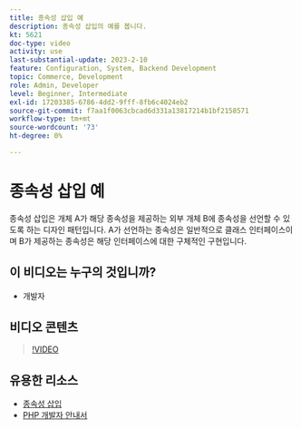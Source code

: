 ```yaml
---
title: 종속성 삽입 예
description: 종속성 삽입의 예를 봅니다.
kt: 5621
doc-type: video
activity: use
last-substantial-update: 2023-2-10
feature: Configuration, System, Backend Development
topic: Commerce, Development
role: Admin, Developer
level: Beginner, Intermediate
exl-id: 17203385-6786-4dd2-9fff-8fb6c4024eb2
source-git-commit: f7aa1f0063cbcad6d331a13817214b1bf2158571
workflow-type: tm+mt
source-wordcount: '73'
ht-degree: 0%

---
```


# 종속성 삽입 예

종속성 삽입은 개체 A가 해당 종속성을 제공하는 외부 개체 B에 종속성을 선언할 수 있도록 하는 디자인 패턴입니다. A가 선언하는 종속성은 일반적으로 클래스 인터페이스이며 B가 제공하는 종속성은 해당 인터페이스에 대한 구체적인 구현입니다.

## 이 비디오는 누구의 것입니까?

- 개발자

## 비디오 콘텐츠

>[!VIDEO](https://video.tv.adobe.com/v/35799?quality=12&learn=on)

## 유용한 리소스

- [종속성 삽입](https://developer.adobe.com/commerce/php/development/components/dependency-injection/)
- [PHP 개발자 안내서](https://developer.adobe.com/commerce/php/development/)
